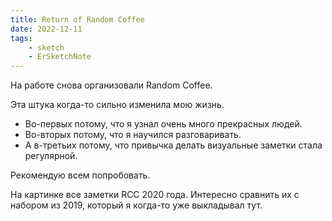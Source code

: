 ```yaml
---
title: Return of Random Coffee
date: 2022-12-11
tags:
    - sketch
    - ErSketchNote
---
```


На работе снова организовали Random Coffee.

Эта штука когда-то сильно изменила мою жизнь.

-   Во-первых потому, что я узнал очень много прекрасных людей.
-   Во-вторых потому, что я научился разговаривать.
-   А в-третьих потому, что привычка делать визуальные заметки стала регулярной.

Рекомендую всем попробовать.

На картинке все заметки RCC 2020 года. Интересно сравнить их с набором из 2019, который я когда-то уже выкладывал тут.
